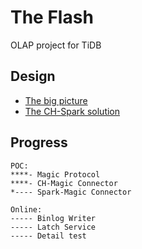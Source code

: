 # The Flash
OLAP project for TiDB

## Design
* [The big picture](https://github.com/pingcap/theflash/blob/master/docs/the-big-picture.md)
* [The CH-Spark solution](https://github.com/pingcap/theflash/blob/master/docs/ch-spark.md)

## Progress
```
POC:
****- Magic Protocol
****- CH-Magic Connector
*---- Spark-Magic Connector

Online:
----- Binlog Writer
----- Latch Service
----- Detail test
```
